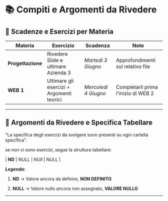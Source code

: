 # 📚 Compiti e Argomenti da Rivedere

## 📅 Scadenze e Esercizi per Materia

| Materia        | Esercizio                          | Scadenza             | Note                         |
|----------------|------------------------------------|----------------------|------------------------------|
| **Progettazione**         | Rivedere Slide e ultimare Azienda 3                           | *Martedì 3 Giugno*               | Approfondimenti sul relativo file                       |
| **WEB 1**         | Ultimare gli esercizi + Argomenti teorici                       | *Mercoledì 4 Giugno*               | Completarli prima l'inizio di WEB 2                    |

---

## 🔁 Argomenti da Rivedere e Specifica Tabellare

"La specifica degli esercizi da svolgere sono presenti su ogni cartella specifica".

se non vi sono esercizi, segue la struttura tabellare:

| **ND**         | NULL                               | *NUll*               | NULL                         |


***Legenda:***

1. **ND** -> Valore ancora da definire, **NON DEFINITO**

2. **NULL** -> Valore nullo ancora non assegnato, **VALORE NULLO**

---


